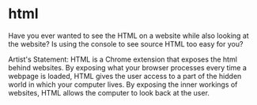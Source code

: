 # html

Have you ever wanted to see the HTML on a website while also looking at the website? Is using the console to see source HTML too easy for you?

Artist's Statement:
HTML is a Chrome extension that exposes the html behind websites. By exposing what your browser processes every time a webpage is loaded, HTML gives the user access to a part of the hidden world in which your computer lives. By exposing the inner workings of websites, HTML allows the computer to look back at the user.
